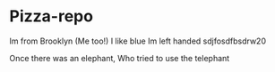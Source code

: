 # Pizza-repo
Im from Brooklyn (Me too!)
I like blue 
Im left handed 
sdjfosdfbsdrw20

Once there was an elephant,
Who tried to use the telephant
